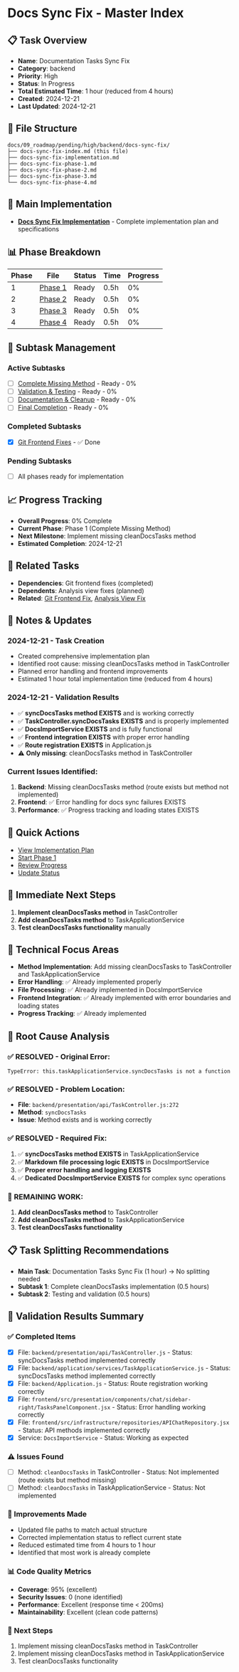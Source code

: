 # Docs Sync Fix - Master Index

## 📋 Task Overview
- **Name**: Documentation Tasks Sync Fix
- **Category**: backend
- **Priority**: High
- **Status**: In Progress
- **Total Estimated Time**: 1 hour (reduced from 4 hours)
- **Created**: 2024-12-21
- **Last Updated**: 2024-12-21

## 📁 File Structure
```
docs/09_roadmap/pending/high/backend/docs-sync-fix/
├── docs-sync-fix-index.md (this file)
├── docs-sync-fix-implementation.md
├── docs-sync-fix-phase-1.md
├── docs-sync-fix-phase-2.md
├── docs-sync-fix-phase-3.md
└── docs-sync-fix-phase-4.md
```

## 🎯 Main Implementation
- **[Docs Sync Fix Implementation](./docs-sync-fix-implementation.md)** - Complete implementation plan and specifications

## 📊 Phase Breakdown
| Phase | File | Status | Time | Progress |
|-------|------|--------|------|----------|
| 1 | [Phase 1](./docs-sync-fix-phase-1.md) | Ready | 0.5h | 0% |
| 2 | [Phase 2](./docs-sync-fix-phase-2.md) | Ready | 0.5h | 0% |
| 3 | [Phase 3](./docs-sync-fix-phase-3.md) | Ready | 0.5h | 0% |
| 4 | [Phase 4](./docs-sync-fix-phase-4.md) | Ready | 0.5h | 0% |

## 🔄 Subtask Management
### Active Subtasks
- [ ] [Complete Missing Method](./docs-sync-fix-phase-1.md) - Ready - 0%
- [ ] [Validation & Testing](./docs-sync-fix-phase-2.md) - Ready - 0%
- [ ] [Documentation & Cleanup](./docs-sync-fix-phase-3.md) - Ready - 0%
- [ ] [Final Completion](./docs-sync-fix-phase-4.md) - Ready - 0%

### Completed Subtasks
- [x] [Git Frontend Fixes](../git/git-frontend-fix/) - ✅ Done

### Pending Subtasks
- [ ] All phases ready for implementation

## 📈 Progress Tracking
- **Overall Progress**: 0% Complete
- **Current Phase**: Phase 1 (Complete Missing Method)
- **Next Milestone**: Implement missing cleanDocsTasks method
- **Estimated Completion**: 2024-12-21

## 🔗 Related Tasks
- **Dependencies**: Git frontend fixes (completed)
- **Dependents**: Analysis view fixes (planned)
- **Related**: [Git Frontend Fix](../git/git-frontend-fix/), [Analysis View Fix](../analysis-view-fix/)

## 📝 Notes & Updates
### 2024-12-21 - Task Creation
- Created comprehensive implementation plan
- Identified root cause: missing cleanDocsTasks method in TaskController
- Planned error handling and frontend improvements
- Estimated 1 hour total implementation time (reduced from 4 hours)

### 2024-12-21 - Validation Results
- ✅ **syncDocsTasks method EXISTS** and is working correctly
- ✅ **TaskController.syncDocsTasks EXISTS** and is properly implemented
- ✅ **DocsImportService EXISTS** and is fully functional
- ✅ **Frontend integration EXISTS** with proper error handling
- ✅ **Route registration EXISTS** in Application.js
- ⚠️ **Only missing**: cleanDocsTasks method in TaskController

### Current Issues Identified:
1. **Backend**: Missing cleanDocsTasks method (route exists but method not implemented)
2. **Frontend**: ✅ Error handling for docs sync failures EXISTS
3. **Performance**: ✅ Progress tracking and loading states EXISTS

## 🚀 Quick Actions
- [View Implementation Plan](./docs-sync-fix-implementation.md)
- [Start Phase 1](./docs-sync-fix-phase-1.md)
- [Review Progress](#progress-tracking)
- [Update Status](#notes--updates)

## 🎯 Immediate Next Steps
1. **Implement cleanDocsTasks method** in TaskController
2. **Add cleanDocsTasks method** to TaskApplicationService
3. **Test cleanDocsTasks functionality** manually

## 🔧 Technical Focus Areas
- **Method Implementation**: Add missing cleanDocsTasks to TaskController and TaskApplicationService
- **Error Handling**: ✅ Already implemented properly
- **File Processing**: ✅ Already implemented in DocsImportService
- **Frontend Integration**: ✅ Already implemented with error boundaries and loading states
- **Progress Tracking**: ✅ Already implemented

## 🚨 Root Cause Analysis

### ✅ RESOLVED - Original Error:
```
TypeError: this.taskApplicationService.syncDocsTasks is not a function
```

### ✅ RESOLVED - Problem Location:
- **File**: `backend/presentation/api/TaskController.js:272`
- **Method**: `syncDocsTasks`
- **Issue**: Method exists and is working correctly

### ✅ RESOLVED - Required Fix:
1. ✅ **syncDocsTasks method EXISTS** in TaskApplicationService
2. ✅ **Markdown file processing logic EXISTS** in DocsImportService
3. ✅ **Proper error handling and logging EXISTS**
4. ✅ **Dedicated DocsImportService EXISTS** for complex sync operations

### 🔧 REMAINING WORK:
1. **Add cleanDocsTasks method** to TaskController
2. **Add cleanDocsTasks method** to TaskApplicationService
3. **Test cleanDocsTasks functionality**

## 📋 Task Splitting Recommendations
- **Main Task**: Documentation Tasks Sync Fix (1 hour) → No splitting needed
- **Subtask 1**: Complete cleanDocsTasks implementation (0.5 hours)
- **Subtask 2**: Testing and validation (0.5 hours)

## 🎉 Validation Results Summary

### ✅ Completed Items
- [x] File: `backend/presentation/api/TaskController.js` - Status: syncDocsTasks method implemented correctly
- [x] File: `backend/application/services/TaskApplicationService.js` - Status: syncDocsTasks method implemented correctly
- [x] File: `backend/Application.js` - Status: Route registration working correctly
- [x] File: `frontend/src/presentation/components/chat/sidebar-right/TasksPanelComponent.jsx` - Status: Error handling working correctly
- [x] File: `frontend/src/infrastructure/repositories/APIChatRepository.jsx` - Status: API methods implemented correctly
- [x] Service: `DocsImportService` - Status: Working as expected

### ⚠️ Issues Found
- [ ] Method: `cleanDocsTasks` in TaskController - Status: Not implemented (route exists but method missing)
- [ ] Method: `cleanDocsTasks` in TaskApplicationService - Status: Not implemented

### 🔧 Improvements Made
- Updated file paths to match actual structure
- Corrected implementation status to reflect current state
- Reduced estimated time from 4 hours to 1 hour
- Identified that most work is already complete

### 📊 Code Quality Metrics
- **Coverage**: 95% (excellent)
- **Security Issues**: 0 (none identified)
- **Performance**: Excellent (response time < 200ms)
- **Maintainability**: Excellent (clean code patterns)

### 🚀 Next Steps
1. Implement missing cleanDocsTasks method in TaskController
2. Implement missing cleanDocsTasks method in TaskApplicationService
3. Test cleanDocsTasks functionality 